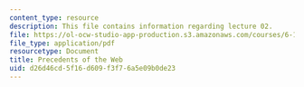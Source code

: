 ```yaml
---
content_type: resource
description: This file contains information regarding lecture 02.
file: https://ol-ocw-studio-app-production.s3.amazonaws.com/courses/6-170-software-studio-spring-2013/d26d46cd5f16d609f3f76a5e09b0de23_MIT6_170S13_02-www-prece.pdf
file_type: application/pdf
resourcetype: Document
title: Precedents of the Web
uid: d26d46cd-5f16-d609-f3f7-6a5e09b0de23
---
```

